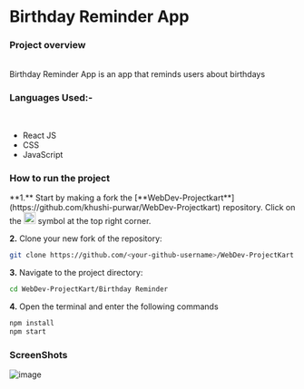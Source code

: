 <h1>Birthday Reminder App </h1>
<h3>Project overview</h3> <br>
Birthday Reminder App is an app that reminds users about birthdays <br>

<h3> Languages Used:-</h3> <br>
<ul>
<li>React JS</li>
<li>CSS</li>
<li>JavaScript</li>
</ul>
<h3>How to run the project</h3>
**1.** Start by making a fork the [**WebDev-Projectkart**](https://github.com/khushi-purwar/WebDev-Projectkart) repository. Click on the <a href="https://github.com/khushi-purwar/WebDev-Projectkart/fork"><img src="https://i.imgur.com/G4z1kEe.png" height="21" width="21"></a> symbol at the top right corner.

**2.** Clone your new fork of the repository:

```bash
git clone https://github.com/<your-github-username>/WebDev-ProjectKart
```

**3.** Navigate to the project directory:

```bash
cd WebDev-ProjectKart/Birthday Reminder
```

**4.** Open the terminal and enter the following commands

```bash
npm install
npm start
```

<h3> ScreenShots </h3>

![image](https://user-images.githubusercontent.com/72400676/167341742-eb1a6175-cc07-4648-ba89-d635f6dc0885.png)
